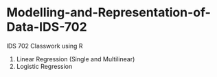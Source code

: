 # Modelling-and-Representation-of-Data-IDS-702
IDS 702 Classwork using R
1. Linear Regression (Single and Multilinear)
2. Logistic Regression
